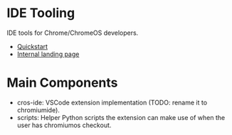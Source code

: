 # IDE Tooling

IDE tools for Chrome/ChromeOS developers.

- [Quickstart]
- [Internal landing page]

[Quickstart]: ./docs/quickstart.md
[Internal landing page]: http://go/chromiumide

# Main Components

- cros-ide: VSCode extension implementation (TODO: rename it to chromiumide).
- scripts: Helper Python scripts the extension can make use of when the user has
  chromiumos checkout.

